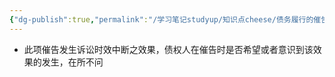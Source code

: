 ```yaml
---
{"dg-publish":true,"permalink":"/学习笔记studyup/知识点cheese/债务履行的催告/","dgPassFrontmatter":true,"created":"2024-07-14T19:05:10.864+08:00","updated":"2024-09-11T12:36:05.877+08:00"}
---
```


- 此项催告发生诉讼时效中断之效果，债权人在催告时是否希望或者意识到该效果的发生，在所不问
